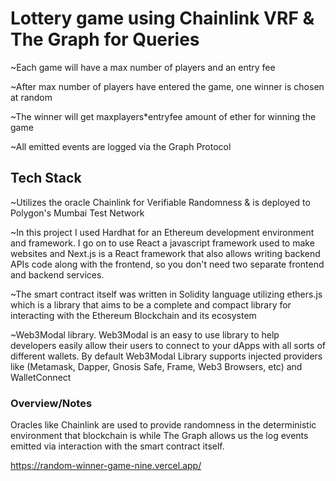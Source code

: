 # Lottery game using Chainlink VRF & The Graph for Queries 

~Each game will have a max number of players and an entry fee

~After max number of players have entered the game, one winner is chosen at random

~The winner will get maxplayers*entryfee amount of ether for winning the game

~All emitted events are logged via the Graph Protocol 


## Tech Stack

~Utilizes the oracle Chainlink for Verifiable Randomness & is deployed to Polygon's Mumbai Test Network

~In this project I used Hardhat for an Ethereum development environment and framework. I go on to use React a javascript framework used to make websites and Next.js 
is a React framework that also allows writing backend APIs code along with the frontend, so you don't need two separate frontend and backend services.

~The smart contract itself was written in Solidity language utilizing ethers.js which is a library that aims to be a complete and compact library for interacting 
with the Ethereum Blockchain and its ecosystem

~Web3Modal library. Web3Modal is an easy to use library to help developers easily allow their users to connect to your dApps with all sorts of different wallets.
By default Web3Modal Library supports injected providers like (Metamask, Dapper, Gnosis Safe, Frame, Web3 Browsers, etc) and WalletConnect

### Overview/Notes

Oracles like Chainlink are used to provide randomness in the deterministic environment that blockchain is while The Graph allows us the log events emitted via interaction 
with the smart contract itself.








https://random-winner-game-nine.vercel.app/ 
